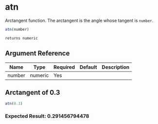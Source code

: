 # atn

Arctangent function. The arctangent is the angle whose tangent is `number`.

```javascript
atn(number)
```

```javascript
returns numeric
```

## Argument Reference

| Name | Type | Required | Default | Description |
| --- | --- | --- | --- | --- |
| number | numeric | Yes |  |  |

## Arctangent of 0.3

```javascript
atn(0.3)
```

### Expected Result: 0.291456794478
